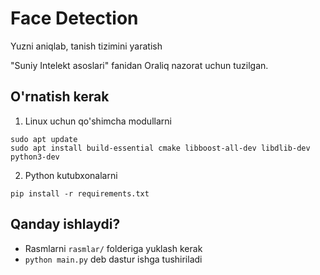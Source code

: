 # Face Detection

Yuzni aniqlab, tanish tizimini yaratish

"Suniy Intelekt asoslari" fanidan Oraliq nazorat uchun tuzilgan.

## O'rnatish kerak
1. Linux uchun qo'shimcha modullarni
```shell
sudo apt update
sudo apt install build-essential cmake libboost-all-dev libdlib-dev python3-dev
```

2. Python kutubxonalarni
```shell
pip install -r requirements.txt
```

## Qanday ishlaydi?
* Rasmlarni `rasmlar/` folderiga yuklash kerak
* `python main.py` deb dastur ishga tushiriladi